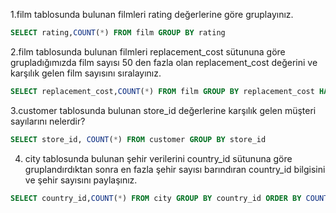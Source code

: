 
1.film tablosunda bulunan filmleri rating değerlerine göre gruplayınız.
````SQL
SELECT rating,COUNT(*) FROM film GROUP BY rating
````
2.film tablosunda bulunan filmleri replacement_cost sütununa göre grupladığımızda film sayısı 50 den fazla olan replacement_cost değerini ve karşılık gelen film sayısını sıralayınız.
````SQL
SELECT replacement_cost,COUNT(*) FROM film GROUP BY replacement_cost HAVING COUNT(*) > 50
````
3.customer tablosunda bulunan store_id değerlerine karşılık gelen müşteri sayılarını nelerdir? 
````SQL
SELECT store_id, COUNT(*) FROM customer GROUP BY store_id
````
4. city tablosunda bulunan şehir verilerini country_id sütununa göre gruplandırdıktan sonra en fazla şehir sayısı barındıran country_id bilgisini ve şehir sayısını paylaşınız.
````SQL
SELECT country_id,COUNT(*) FROM city GROUP BY country_id ORDER BY COUNT(*) DESC LIMIT 1;
````
